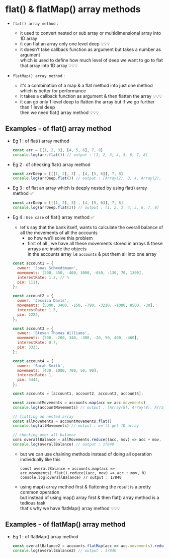 # flat() & flatMap() array methods

- `flat() array method` : 
    - it used to convert nested or sub array or multidimensional array into 1D array
    - it can flat an array only one level deep 💡💡💡
    - it doesn't take callback function as argument but takes a number as argument <br>
        which is used to define how much level of deep we want to go to flat that array into 1D array 💡💡💡

- `flatMap() array method` : 
    - it's a combination of a map & a flat method into just one method which is better for performance  
    - it takes a callback function as argument & then flatten the array 💡💡💡
    - it can go only 1 level deep to flatten the array but if we go further than 1 level deep <br>
        then we need flat() array method 💡💡💡

## Examples - of flat() array method

- Eg 1 : of flat() array method
    ```js
    const arr = [[1, 2, 3], [4, 5, 6], 7, 8]
    console.log(arr.flat()) // output : [1, 2, 3, 4, 5, 6, 7, 8]
    ```

- Eg 2 : of checking flat() array method 
    ```js
    const arrDeep = [[[1, 2], 3] , [4, [5, 6]], 7, 8]
    console.log(arrDeep.flat()) // output : [Array(2), 3, 4, Array(2), 7, 8]
    ```

- Eg 3 : of flat an array which is deeply nested by using flat() array method ✅
    ```js
    const arrDeep = [[[1, 2], 3] , [4, [5, 6]], 7, 8]
    console.log(arrDeep.flat(2)) // output : [1, 2, 3, 4, 5, 6, 7, 8]
    ```

- Eg 4 : `Use case` of flat() array method ✅
    - let's say that the bank itself, wants to calculate the overall balance of all the movements of all the accounts 
        - so how we'll solve this problem 
        - first of all , we have all these movements stored in arrays & these arrays are inside the objects <br>
            in the accounts array i.e `accounts` & put them all into one array
    ```js
    const account1 = {
      owner: 'Jonas Schmedtmann',
      movements: [200, 450, -400, 3000, -650, -130, 70, 1300],
      interestRate: 1.2, // %
      pin: 1111,
    };

    const account2 = {
      owner: 'Jessica Davis',
      movements: [5000, 3400, -150, -790, -3210, -1000, 8500, -30],
      interestRate: 1.5,
      pin: 2222,
    };

    const account3 = {
      owner: 'Steven Thomas Williams',
      movements: [200, -200, 340, -300, -20, 50, 400, -460],
      interestRate: 0.7,
      pin: 3333,
    };

    const account4 = {
      owner: 'Sarah Smith',
      movements: [430, 1000, 700, 50, 90],
      interestRate: 1,
      pin: 4444,
    };

    const accounts = [account1, account2, account3, account4];

    const accountMovements = accounts.map(acc => acc.movements)
    console.log(accountMovements) // output : [Array(8), Array(8), Array(8), Array(5)]

    // flatting an nested array
    const allMovements = accountMovements.flat()
    console.log(allMovements) // output : we'll get 1D array

    // checking over all balance
    cons overallBalance = allMovements.reduce((acc, mov) => acc + mov, 0)
    console.log(overallBalance) // output : 17840
    ```
    - but we can use chaining methods instead of doing all operation individually like this 
        ```JS
        const overallBalance = accounts.map(acc => acc.movements).flat().reduce((acc, mov) => acc + mov, 0)
        console.log(overallBalance) // output : 17840
        ```
    - using map() array method first & flattening the result is a pretty common operation <br>
        but instead of using map() array first & then flat() array method is a tedious task <br>
        that's why we have flatMap() array method 💡💡💡

## Examples - of flatMap() array method

- Eg 1 : of flatMap() array method
    ```js
    const overallBalance2 = accounts.flatMap(acc => acc.movements).reduce((acc, mov) => acc + mov, 0)
    console.log(overallBalance2) // output : 17840
    ```
